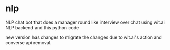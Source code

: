 # nlp
NLP chat bot that does a manager round like interview over chat using wit.ai NLP backend and this python code

new version has changes to migrate the changes due to wit.ai's action and converse api removal.


